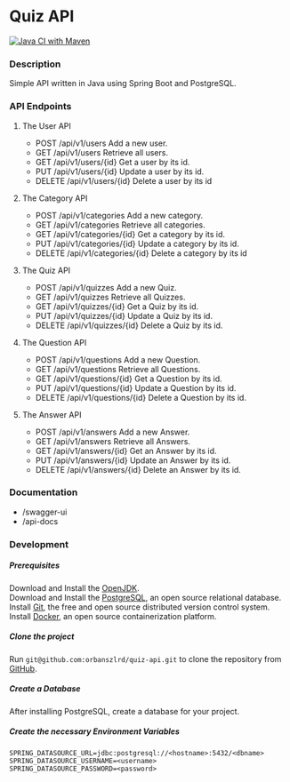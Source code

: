 # Quiz API

[![Java CI with Maven](https://github.com/orbanszlrd/quiz-api/actions/workflows/maven.yml/badge.svg)](https://github.com/orbanszlrd/quiz-api/actions/workflows/maven.yml)

### Description
Simple API written in Java using Spring Boot and PostgreSQL.

### API Endpoints

1) The User API
   - POST /api/v1/users Add a new user.
   - GET /api/v1/users Retrieve all users.
   - GET /api/v1/users/{id} Get a user by its id.
   - PUT /api/v1/users/{id} Update a user by its id.
   - DELETE /api/v1/users/{id} Delete a user by its id

1) The Category API
    - POST /api/v1/categories Add a new category.
    - GET /api/v1/categories Retrieve all categories.
    - GET /api/v1/categories/{id} Get a category by its id.
    - PUT /api/v1/categories/{id} Update a category by its id.
    - DELETE /api/v1/categories/{id} Delete a category by its id

1) The Quiz API
    - POST /api/v1/quizzes Add a new Quiz.
    - GET /api/v1/quizzes Retrieve all Quizzes.
    - GET /api/v1/quizzes/{id} Get a Quiz by its id.
    - PUT /api/v1/quizzes/{id} Update a Quiz by its id.
    - DELETE /api/v1/quizzes/{id} Delete a Quiz by its id.

1) The Question API
    - POST /api/v1/questions Add a new Question.
    - GET /api/v1/questions Retrieve all Questions.
    - GET /api/v1/questions/{id} Get a Question by its id.
    - PUT /api/v1/questions/{id} Update a Question by its id.
    - DELETE /api/v1/questions/{id} Delete a Question by its id.

1) The Answer API
    - POST /api/v1/answers Add a new Answer.
    - GET /api/v1/answers Retrieve all Answers.
    - GET /api/v1/answers/{id} Get an Answer by its id.
    - PUT /api/v1/answers/{id} Update an Answer by its id.
    - DELETE /api/v1/answers/{id} Delete an Answer by its id.

### Documentation
- /swagger-ui
- /api-docs

### Development

##### Prerequisites
Download and Install the [OpenJDK](https://openjdk.java.net/install/).  
Download and Install the [PostgreSQL](https://www.postgresql.org/https://www.postgresql.org/), an open source relational database.  
Install [Git](https://git-scm.com/book/en/v2/Getting-Started-Installing-Git), the free and open source distributed version control system.
Install [Docker](https://docs.docker.com/get-docker/), an open source containerization platform.

##### Clone the project
Run `git@github.com:orbanszlrd/quiz-api.git` to clone the repository from [GitHub](https://github.com/orbanszlrd/quiz-api).

##### Create a Database
After installing PostgreSQL, create a database for your project.

##### Create the necessary Environment Variables
```
SPRING_DATASOURCE_URL=jdbc:postgresql://<hostname>:5432/<dbname>
SPRING_DATASOURCE_USERNAME=<username>
SPRING_DATASOURCE_PASSWORD=<password>
```
